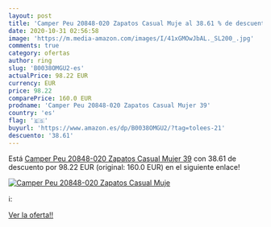 ```yaml
---
layout: post
title: 'Camper Peu 20848-020 Zapatos Casual Muje al 38.61 % de descuento'
date: 2020-10-31 02:56:58
image: 'https://m.media-amazon.com/images/I/41xGMOwJbAL._SL200_.jpg'
comments: true
category: ofertas
author: ring
slug: 'B0038OMGU2-es'
actualPrice: 98.22 EUR
currency: EUR
price: 98.22
comparePrice: 160.0 EUR
prodname: 'Camper Peu 20848-020 Zapatos Casual Mujer 39'
country: 'es'
flag: '🇪🇸'
buyurl: 'https://www.amazon.es/dp/B0038OMGU2/?tag=tolees-21'
descuento: '38.61'
---
```


Está [Camper Peu 20848-020 Zapatos Casual Mujer 39](https://www.amazon.es/dp/B0038OMGU2/?tag=tolees-21) con 38.61 de descuento por 98.22 EUR (original: 160.0 EUR) en el siguiente enlace!

[![Camper Peu 20848-020 Zapatos Casual Muje](https://m.media-amazon.com/images/I/41xGMOwJbAL._SL200_.jpg)](https://www.amazon.es/dp/B0038OMGU2/?tag=tolees-21)

ℹ️:


[Ver la oferta!!](https://www.amazon.es/dp/B0038OMGU2/?tag=tolees-21)
